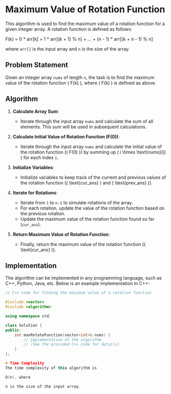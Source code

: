 # Maximum Value of Rotation Function

This algorithm is used to find the maximum value of a rotation function for a given integer array. A rotation function is defined as follows:

F(k) = 0 * arr[k] + 1 * arr[(k + 1) % n] + ... + (n - 1) * arr[(k + n - 1) % n]


where `arr[]` is the input array and `n` is the size of the array.

## Problem Statement

Given an integer array `nums` of length `n`, the task is to find the maximum value of the rotation function \( F(k) \), where \( F(k) \) is defined as above.

## Algorithm

1. **Calculate Array Sum**:
   - Iterate through the input array `nums` and calculate the sum of all elements. This sum will be used in subsequent calculations.

2. **Calculate Initial Value of Rotation Function (F(0))**:
   - Iterate through the input array `nums` and calculate the initial value of the rotation function (\( F(0) \)) by summing up \( i \times \text{nums}[i] \) for each index `i`.

3. **Initialize Variables**:
   - Initialize variables to keep track of the current and previous values of the rotation function (\( \text{cur\_ans} \) and \( \text{prev\_ans} \)).

4. **Iterate for Rotations**:
   - Iterate from `1` to `n-1` to simulate rotations of the array.
   - For each rotation, update the value of the rotation function based on the previous rotation.
   - Update the maximum value of the rotation function found so far (`cur_ans`).

5. **Return Maximum Value of Rotation Function**:
   - Finally, return the maximum value of the rotation function (\( \text{cur\_ans} \)).

## Implementation

The algorithm can be implemented in any programming language, such as C++, Python, Java, etc. Below is an example implementation in C++:

```cpp
// C++ code for finding the maximum value of a rotation function

#include <vector>
#include <algorithm>

using namespace std;

class Solution {
public:
    int maxRotateFunction(vector<int>& nums) {
        // Implementation of the algorithm
        // (See the provided C++ code for details)
    }
};

# Time Complexity
The time complexity of this algorithm is 

O(n), where 

n is the size of the input array.